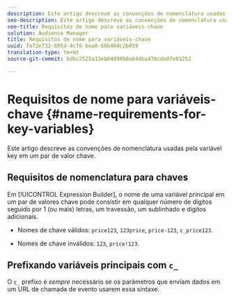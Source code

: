 ```yaml
---
description: Este artigo descreve as convenções de nomenclatura usadas pela variável key em um par de valor chave.
seo-description: Este artigo descreve as convenções de nomenclatura usadas pela variável key em um par de valor chave.
seo-title: Requisitos de nome para variáveis-chave
solution: Audience Manager
title: Requisitos de nome para variáveis-chave
uuid: fa72e732-895d-4cf6-bea0-66b404c2b059
translation-type: tm+mt
source-git-commit: bdbc2525a13eb04898b0a844ba478cde07e83252

---
```



# Requisitos de nome para variáveis-chave {#name-requirements-for-key-variables}

Este artigo descreve as convenções de nomenclatura usadas pela variável key em um par de valor chave.

## Requisitos de nomenclatura para chaves

<!-- c_tb_key_name_requirements.xml -->

Em [!UICONTROL Expression Builder], o nome de uma variável principal em um par de valores chave pode consistir em qualquer número de dígitos seguido por 1 (ou mais) letras, um travessão, um sublinhado e dígitos adicionais.

* Nomes de chave válidos: `price123`, `123price`, `price-123`, `c_price123`.

* Nomes de chave inválidos: `123`, `price!123`.

## Prefixando variáveis principais com `c_`

O `c_` prefixo é *sempre* necessário se os parâmetros que enviam dados em um URL de chamada de evento usarem essa sintaxe.
